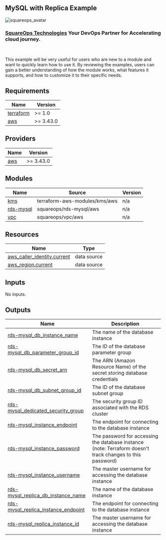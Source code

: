 ## MySQL with Replica Example
![squareops_avatar]

[squareops_avatar]: https://squareops.com/wp-content/uploads/2022/12/squareops-logo.png

### [SquareOps Technologies](https://squareops.com/) Your DevOps Partner for Accelerating cloud journey.
<br>

This example will be very useful for users who are new to a module and want to quickly learn how to use it. By reviewing the examples, users can gain a better understanding of how the module works, what features it supports, and how to customize it to their specific needs.
<!-- BEGINNING OF PRE-COMMIT-TERRAFORM DOCS HOOK -->
## Requirements

| Name | Version |
|------|---------|
| <a name="requirement_terraform"></a> [terraform](#requirement\_terraform) | >= 1.0 |
| <a name="requirement_aws"></a> [aws](#requirement\_aws) | >= 3.43.0 |

## Providers

| Name | Version |
|------|---------|
| <a name="provider_aws"></a> [aws](#provider\_aws) | >= 3.43.0 |

## Modules

| Name | Source | Version |
|------|--------|---------|
| <a name="module_kms"></a> [kms](#module\_kms) | terraform-aws-modules/kms/aws | n/a |
| <a name="module_rds-mysql"></a> [rds-mysql](#module\_rds-mysql) | squareops/rds-mysql/aws | n/a |
| <a name="module_vpc"></a> [vpc](#module\_vpc) | squareops/vpc/aws | n/a |

## Resources

| Name | Type |
|------|------|
| [aws_caller_identity.current](https://registry.terraform.io/providers/hashicorp/aws/latest/docs/data-sources/caller_identity) | data source |
| [aws_region.current](https://registry.terraform.io/providers/hashicorp/aws/latest/docs/data-sources/region) | data source |

## Inputs

No inputs.

## Outputs

| Name | Description |
|------|-------------|
| <a name="output_rds-mysql_db_instance_name"></a> [rds-mysql\_db\_instance\_name](#output\_rds-mysql\_db\_instance\_name) | The name of the database instance |
| <a name="output_rds-mysql_db_parameter_group_id"></a> [rds-mysql\_db\_parameter\_group\_id](#output\_rds-mysql\_db\_parameter\_group\_id) | The ID of the database parameter group |
| <a name="output_rds-mysql_db_secret_arn"></a> [rds-mysql\_db\_secret\_arn](#output\_rds-mysql\_db\_secret\_arn) | The ARN (Amazon Resource Name) of the secret storing database credentials |
| <a name="output_rds-mysql_db_subnet_group_id"></a> [rds-mysql\_db\_subnet\_group\_id](#output\_rds-mysql\_db\_subnet\_group\_id) | The ID of the database subnet group |
| <a name="output_rds-mysql_dedicated_security_group"></a> [rds-mysql\_dedicated\_security\_group](#output\_rds-mysql\_dedicated\_security\_group) | The security group ID associated with the RDS cluster |
| <a name="output_rds-mysql_instance_endpoint"></a> [rds-mysql\_instance\_endpoint](#output\_rds-mysql\_instance\_endpoint) | The endpoint for connecting to the database instance |
| <a name="output_rds-mysql_instance_password"></a> [rds-mysql\_instance\_password](#output\_rds-mysql\_instance\_password) | The password for accessing the database instance (note: Terraform doesn't track changes to this password) |
| <a name="output_rds-mysql_instance_username"></a> [rds-mysql\_instance\_username](#output\_rds-mysql\_instance\_username) | The master username for accessing the database instance |
| <a name="output_rds-mysql_replica_db_instance_name"></a> [rds-mysql\_replica\_db\_instance\_name](#output\_rds-mysql\_replica\_db\_instance\_name) | The name of the database instance |
| <a name="output_rds-mysql_replica_instance_endpoint"></a> [rds-mysql\_replica\_instance\_endpoint](#output\_rds-mysql\_replica\_instance\_endpoint) | The endpoint for connecting to the database instance |
| <a name="output_rds-mysql_replica_instance_id"></a> [rds-mysql\_replica\_instance\_id](#output\_rds-mysql\_replica\_instance\_id) | The master username for accessing the database instance |
<!-- END OF PRE-COMMIT-TERRAFORM DOCS HOOK -->
